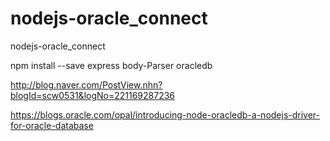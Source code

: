 # nodejs-oracle_connect
nodejs-oracle_connect


npm install --save express body-Parser oracledb



http://blog.naver.com/PostView.nhn?blogId=scw0531&logNo=221169287236

https://blogs.oracle.com/opal/introducing-node-oracledb-a-nodejs-driver-for-oracle-database

